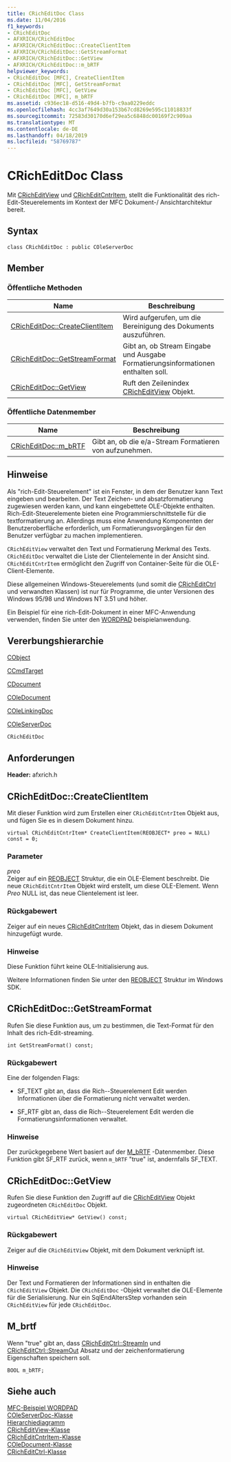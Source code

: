 ```yaml
---
title: CRichEditDoc Class
ms.date: 11/04/2016
f1_keywords:
- CRichEditDoc
- AFXRICH/CRichEditDoc
- AFXRICH/CRichEditDoc::CreateClientItem
- AFXRICH/CRichEditDoc::GetStreamFormat
- AFXRICH/CRichEditDoc::GetView
- AFXRICH/CRichEditDoc::m_bRTF
helpviewer_keywords:
- CRichEditDoc [MFC], CreateClientItem
- CRichEditDoc [MFC], GetStreamFormat
- CRichEditDoc [MFC], GetView
- CRichEditDoc [MFC], m_bRTF
ms.assetid: c936ec18-d516-49d4-b7fb-c9aa0229eddc
ms.openlocfilehash: 4cc3af7649d30a153b67cd8269e595c11018833f
ms.sourcegitcommit: 72583d30170d6ef29ea5c6848dc00169f2c909aa
ms.translationtype: MT
ms.contentlocale: de-DE
ms.lasthandoff: 04/18/2019
ms.locfileid: "58769787"
---
```

# <a name="cricheditdoc-class"></a>CRichEditDoc Class

Mit [CRichEditView](../../mfc/reference/cricheditview-class.md) und [CRichEditCntrItem](../../mfc/reference/cricheditcntritem-class.md), stellt die Funktionalität des rich-Edit-Steuerelements im Kontext der MFC Dokument-/ Ansichtarchitektur bereit.

## <a name="syntax"></a>Syntax

```
class CRichEditDoc : public COleServerDoc
```

## <a name="members"></a>Member

### <a name="public-methods"></a>Öffentliche Methoden

|Name|Beschreibung|
|----------|-----------------|
|[CRichEditDoc::CreateClientItem](#createclientitem)|Wird aufgerufen, um die Bereinigung des Dokuments auszuführen.|
|[CRichEditDoc::GetStreamFormat](#getstreamformat)|Gibt an, ob Stream Eingabe und Ausgabe Formatierungsinformationen enthalten soll.|
|[CRichEditDoc::GetView](#getview)|Ruft den Zeilenindex [CRichEditView](../../mfc/reference/cricheditview-class.md) Objekt.|

### <a name="public-data-members"></a>Öffentliche Datenmember

|Name|Beschreibung|
|----------|-----------------|
|[CRichEditDoc::m_bRTF](#m_brtf)|Gibt an, ob die e/a-Stream Formatieren von aufzunehmen.|

## <a name="remarks"></a>Hinweise

Als "rich-Edit-Steuerelement" ist ein Fenster, in dem der Benutzer kann Text eingeben und bearbeiten. Der Text Zeichen- und absatzformatierung zugewiesen werden kann, und kann eingebettete OLE-Objekte enthalten. Rich-Edit-Steuerelemente bieten eine Programmierschnittstelle für die textformatierung an. Allerdings muss eine Anwendung Komponenten der Benutzeroberfläche erforderlich, um Formatierungsvorgängen für den Benutzer verfügbar zu machen implementieren.

`CRichEditView` verwaltet den Text und Formatierung Merkmal des Texts. `CRichEditDoc` verwaltet die Liste der Clientelemente in der Ansicht sind. `CRichEditCntrItem` ermöglicht den Zugriff von Container-Seite für die OLE-Client-Elemente.

Diese allgemeinen Windows-Steuerelements (und somit die [CRichEditCtrl](../../mfc/reference/cricheditctrl-class.md) und verwandten Klassen) ist nur für Programme, die unter Versionen des Windows 95/98 und Windows NT 3.51 und höher.

Ein Beispiel für eine rich-Edit-Dokument in einer MFC-Anwendung verwenden, finden Sie unter den [WORDPAD](../../overview/visual-cpp-samples.md) beispielanwendung.

## <a name="inheritance-hierarchy"></a>Vererbungshierarchie

[CObject](../../mfc/reference/cobject-class.md)

[CCmdTarget](../../mfc/reference/ccmdtarget-class.md)

[CDocument](../../mfc/reference/cdocument-class.md)

[COleDocument](../../mfc/reference/coledocument-class.md)

[COleLinkingDoc](../../mfc/reference/colelinkingdoc-class.md)

[COleServerDoc](../../mfc/reference/coleserverdoc-class.md)

`CRichEditDoc`

## <a name="requirements"></a>Anforderungen

**Header:** afxrich.h

##  <a name="createclientitem"></a>  CRichEditDoc::CreateClientItem

Mit dieser Funktion wird zum Erstellen einer `CRichEditCntrItem` Objekt aus, und fügen Sie es in diesem Dokument hinzu.

```
virtual CRichEditCntrItem* CreateClientItem(REOBJECT* preo = NULL) const = 0;
```

### <a name="parameters"></a>Parameter

*preo*<br/>
Zeiger auf ein [REOBJECT](/windows/desktop/api/richole/ns-richole-_reobject) Struktur, die ein OLE-Element beschreibt. Die neue `CRichEditCntrItem` Objekt wird erstellt, um diese OLE-Element. Wenn *Preo* NULL ist, das neue Clientelement ist leer.

### <a name="return-value"></a>Rückgabewert

Zeiger auf ein neues [CRichEditCntrItem](../../mfc/reference/cricheditcntritem-class.md) Objekt, das in diesem Dokument hinzugefügt wurde.

### <a name="remarks"></a>Hinweise

Diese Funktion führt keine OLE-Initialisierung aus.

Weitere Informationen finden Sie unter den [REOBJECT](/windows/desktop/api/richole/ns-richole-_reobject) Struktur im Windows SDK.

##  <a name="getstreamformat"></a>  CRichEditDoc::GetStreamFormat

Rufen Sie diese Funktion aus, um zu bestimmen, die Text-Format für den Inhalt des rich-Edit-streaming.

```
int GetStreamFormat() const;
```

### <a name="return-value"></a>Rückgabewert

Eine der folgenden Flags:

- SF_TEXT gibt an, dass die Rich--Steuerelement Edit werden Informationen über die Formatierung nicht verwaltet werden.

- SF_RTF gibt an, dass die Rich--Steuerelement Edit werden die Formatierungsinformationen verwaltet.

### <a name="remarks"></a>Hinweise

Der zurückgegebene Wert basiert auf der [M_bRTF](#m_brtf) -Datenmember. Diese Funktion gibt SF_RTF zurück, wenn `m_bRTF` "true" ist, andernfalls SF_TEXT.

##  <a name="getview"></a>  CRichEditDoc::GetView

Rufen Sie diese Funktion den Zugriff auf die [CRichEditView](../../mfc/reference/cricheditview-class.md) Objekt zugeordneten `CRichEditDoc` Objekt.

```
virtual CRichEditView* GetView() const;
```

### <a name="return-value"></a>Rückgabewert

Zeiger auf die `CRichEditView` Objekt, mit dem Dokument verknüpft ist.

### <a name="remarks"></a>Hinweise

Der Text und Formatieren der Informationen sind in enthalten die `CRichEditView` Objekt. Die `CRichEditDoc` -Objekt verwaltet die OLE-Elemente für die Serialisierung. Nur ein SqlEndAltersStep vorhanden sein `CRichEditView` für jede `CRichEditDoc`.

##  <a name="m_brtf"></a>  M_brtf

Wenn "true" gibt an, dass [CRichEditCtrl::StreamIn](../../mfc/reference/cricheditctrl-class.md#streamin) und [CRichEditCtrl::StreamOut](../../mfc/reference/cricheditctrl-class.md#streamout) Absatz und der zeichenformatierung Eigenschaften speichern soll.

```
BOOL m_bRTF;
```

## <a name="see-also"></a>Siehe auch

[MFC-Beispiel WORDPAD](../../overview/visual-cpp-samples.md)<br/>
[COleServerDoc-Klasse](../../mfc/reference/coleserverdoc-class.md)<br/>
[Hierarchiediagramm](../../mfc/hierarchy-chart.md)<br/>
[CRichEditView-Klasse](../../mfc/reference/cricheditview-class.md)<br/>
[CRichEditCntrItem-Klasse](../../mfc/reference/cricheditcntritem-class.md)<br/>
[COleDocument-Klasse](../../mfc/reference/coledocument-class.md)<br/>
[CRichEditCtrl-Klasse](../../mfc/reference/cricheditctrl-class.md)
